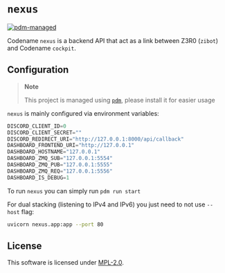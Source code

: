 # `nexus`

[![pdm-managed](https://img.shields.io/badge/pdm-managed-blueviolet)](https://pdm.fming.dev)

Codename `nexus` is a backend API that act as a link between Z3R0 (`zibot`) and Codename `cockpit`.

## Configuration

> **Note**
>
> This project is managed using [`pdm`](https://github.com/pdm-project/pdm), please install it for easier usage

`nexus` is mainly configured via environment variables:

```py
DISCORD_CLIENT_ID=0
DISCORD_CLIENT_SECRET=""
DISCORD_REDIRECT_URI="http://127.0.0.1:8000/api/callback"
DASHBOARD_FRONTEND_URI="http://127.0.0.1"
DASHBOARD_HOSTNAME="127.0.0.1"
DASHBOARD_ZMQ_SUB="127.0.0.1:5554"
DASHBOARD_ZMQ_PUB="127.0.0.1:5555"
DASHBOARD_ZMQ_REQ="127.0.0.1:5556"
DASHBOARD_IS_DEBUG=1
```

To run `nexus` you can simply run `pdm run start`

For dual stacking (listening to IPv4 and IPv6) you just need to not use `--host` flag:

```zsh
uvicorn nexus.app:app --port 80
```

## License
This software is licensed under [MPL-2.0](./LICENSE).
